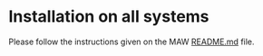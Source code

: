 # Installation on all systems

Please follow the instructions given on the MAW [README.md](https://github.com/zmahnoor14/MAW/tree/main?tab=readme-ov-file#installation) file. 

